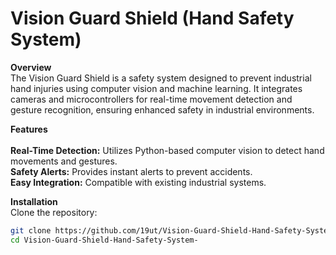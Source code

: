 <h1>Vision Guard Shield (Hand Safety System)</h1>

**Overview**  
The Vision Guard Shield is a safety system designed to prevent industrial hand injuries using computer vision and machine learning. It integrates cameras and microcontrollers for real-time movement detection and gesture recognition, ensuring enhanced safety in industrial environments.

**Features**  
<br>
**Real-Time Detection:** Utilizes Python-based computer vision to detect hand movements and gestures.  
**Safety Alerts:** Provides instant alerts to prevent accidents.  
**Easy Integration:** Compatible with existing industrial systems.

**Installation**  
Clone the repository:

```bash
git clone https://github.com/19ut/Vision-Guard-Shield-Hand-Safety-System-.git
cd Vision-Guard-Shield-Hand-Safety-System-
